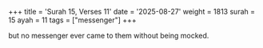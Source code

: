 +++
title = 'Surah 15, Verses 11'
date = '2025-08-27'
weight = 1813
surah = 15
ayah = 11
tags = ["messenger"]
+++

but no messenger ever came to them without being mocked.